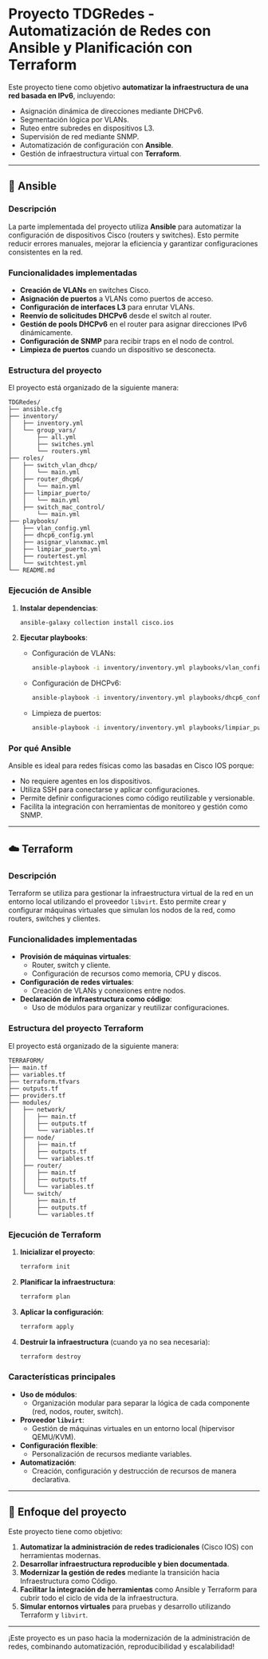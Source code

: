 # Proyecto TDGRedes - Automatización de Redes con Ansible y Planificación con Terraform

Este proyecto tiene como objetivo **automatizar la infraestructura de una red basada en IPv6**, incluyendo:

- Asignación dinámica de direcciones mediante DHCPv6.
- Segmentación lógica por VLANs.
- Ruteo entre subredes en dispositivos L3.
- Supervisión de red mediante SNMP.
- Automatización de configuración con **Ansible**.
- Gestión de infraestructura virtual con **Terraform**.

---

## 🔧 Ansible

### Descripción
La parte implementada del proyecto utiliza **Ansible** para automatizar la configuración de dispositivos Cisco (routers y switches). Esto permite reducir errores manuales, mejorar la eficiencia y garantizar configuraciones consistentes en la red.

### Funcionalidades implementadas
- **Creación de VLANs** en switches Cisco.
- **Asignación de puertos** a VLANs como puertos de acceso.
- **Configuración de interfaces L3** para enrutar VLANs.
- **Reenvío de solicitudes DHCPv6** desde el switch al router.
- **Gestión de pools DHCPv6** en el router para asignar direcciones IPv6 dinámicamente.
- **Configuración de SNMP** para recibir traps en el nodo de control.
- **Limpieza de puertos** cuando un dispositivo se desconecta.

### Estructura del proyecto
El proyecto está organizado de la siguiente manera:

```
TDGRedes/
├── ansible.cfg
├── inventory/
│   ├── inventory.yml
│   └── group_vars/
│       ├── all.yml
│       ├── switches.yml
│       └── routers.yml
├── roles/
│   ├── switch_vlan_dhcp/
│   │   └── main.yml
│   ├── router_dhcp6/
│   │   └── main.yml
│   ├── limpiar_puerto/
│   │   └── main.yml
│   ├── switch_mac_control/
│       └── main.yml
├── playbooks/
│   ├── vlan_config.yml
│   ├── dhcp6_config.yml
│   ├── asignar_vlanxmac.yml
│   ├── limpiar_puerto.yml
│   ├── routertest.yml
│   └── switchtest.yml
└── README.md
```

### Ejecución de Ansible
1. **Instalar dependencias**:
   ```bash
   ansible-galaxy collection install cisco.ios
   ```

2. **Ejecutar playbooks**:
   - Configuración de VLANs:
     ```bash
     ansible-playbook -i inventory/inventory.yml playbooks/vlan_config.yml
     ```
   - Configuración de DHCPv6:
     ```bash
     ansible-playbook -i inventory/inventory.yml playbooks/dhcp6_config.yml
     ```
   - Limpieza de puertos:
     ```bash
     ansible-playbook -i inventory/inventory.yml playbooks/limpiar_puerto.yml
     ```

### Por qué Ansible
Ansible es ideal para redes físicas como las basadas en Cisco IOS porque:
- No requiere agentes en los dispositivos.
- Utiliza SSH para conectarse y aplicar configuraciones.
- Permite definir configuraciones como código reutilizable y versionable.
- Facilita la integración con herramientas de monitoreo y gestión como SNMP.

---

## ☁️ Terraform

### Descripción
Terraform se utiliza para gestionar la infraestructura virtual de la red en un entorno local utilizando el proveedor `libvirt`. Esto permite crear y configurar máquinas virtuales que simulan los nodos de la red, como routers, switches y clientes.

### Funcionalidades implementadas
- **Provisión de máquinas virtuales**:
  - Router, switch y cliente.
  - Configuración de recursos como memoria, CPU y discos.
- **Configuración de redes virtuales**:
  - Creación de VLANs y conexiones entre nodos.
- **Declaración de infraestructura como código**:
  - Uso de módulos para organizar y reutilizar configuraciones.

### Estructura del proyecto Terraform
El proyecto está organizado de la siguiente manera:

```
TERRAFORM/
├── main.tf
├── variables.tf
├── terraform.tfvars
├── outputs.tf
├── providers.tf
├── modules/
│   ├── network/
│   │   ├── main.tf
│   │   ├── outputs.tf
│   │   └── variables.tf
│   ├── node/
│   │   ├── main.tf
│   │   ├── outputs.tf
│   │   └── variables.tf
│   ├── router/
│   │   ├── main.tf
│   │   ├── outputs.tf
│   │   └── variables.tf
│   └── switch/
│       ├── main.tf
│       ├── outputs.tf
│       └── variables.tf
```

### Ejecución de Terraform
1. **Inicializar el proyecto**:
   ```bash
   terraform init
   ```

2. **Planificar la infraestructura**:
   ```bash
   terraform plan
   ```

3. **Aplicar la configuración**:
   ```bash
   terraform apply
   ```

4. **Destruir la infraestructura** (cuando ya no sea necesaria):
   ```bash
   terraform destroy
   ```

### Características principales
- **Uso de módulos**:
  - Organización modular para separar la lógica de cada componente (red, nodos, router, switch).
- **Proveedor `libvirt`**:
  - Gestión de máquinas virtuales en un entorno local (hipervisor QEMU/KVM).
- **Configuración flexible**:
  - Personalización de recursos mediante variables.
- **Automatización**:
  - Creación, configuración y destrucción de recursos de manera declarativa.

---

## 🎯 Enfoque del proyecto

Este proyecto tiene como objetivo:
1. **Automatizar la administración de redes tradicionales** (Cisco IOS) con herramientas modernas.
2. **Desarrollar infraestructura reproducible y bien documentada**.
3. **Modernizar la gestión de redes** mediante la transición hacia Infraestructura como Código.
4. **Facilitar la integración de herramientas** como Ansible y Terraform para cubrir todo el ciclo de vida de la infraestructura.
5. **Simular entornos virtuales** para pruebas y desarrollo utilizando Terraform y `libvirt`.

---

¡Este proyecto es un paso hacia la modernización de la administración de redes, combinando automatización, reproducibilidad y escalabilidad!